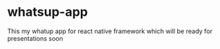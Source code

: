 # whatsup-app
This my whatup app for react native framework which will be ready for presentations soon
